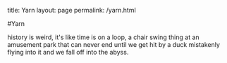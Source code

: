 title: Yarn
layout: page
permalink: /yarn.html

#Yarn

history is weird, it's like time is on a loop, a chair swing thing at an amusement park that can never end until we get hit by a duck mistakenly flying into it and we fall off into the abyss. 
